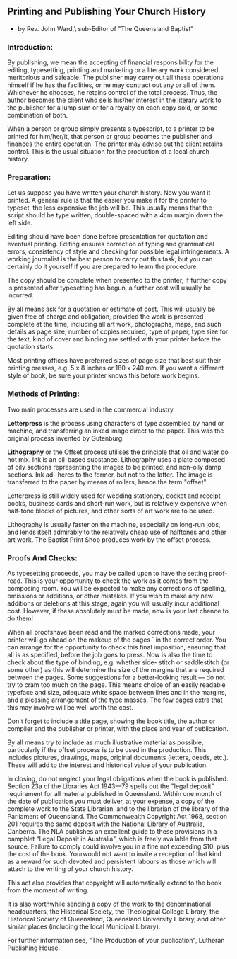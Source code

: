## Printing and Publishing Your Church History
- by Rev. John Ward,\\
 sub-Editor of "The Queensland Baptist"
 
### Introduction:

By publishing, we mean the accepting of financial responsibility
for the editing, typesetting, printing and marketing or a
literary work considered meritorious and saleable. The publisher 
may carry out all these operations himself if he has
the facilities, or he may contract out any or all of them.
Whichever he chooses, he retains control of the total process.
Thus, the author becomes the client who sells his/her interest
in the literary work to the publisher for a lump sum or for
a royalty on each copy sold, or some combination of both.

When a person or group simply presents a typescript, to a
printer to be printed for him/her/it, that person or group
becomes the publisher and finances the entire operation.
The printer may advise but the client retains control. This
is the usual situation for the production of a local church
history.

### Preparation:

Let us suppose you have written your church history. Now you 
want it printed. A general rule is that the easier you make
it for the printer to typeset, the less expensive the job
will be. This usually means that the script should be type
written, double-spaced with a 4cm margin down the left side.

Editing should have been done before presentation for quotation
and eventual printing. Editing ensures correction of typing
and grammatical errors, consistency of style and checking for
possible legal infringements. A working journalist is the best
person to carry out this task, but you can certainly do it yourself 
if you are prepared to learn the procedure.

The copy should be complete when presented to the printer, if
further copy is presented after typesetting has begun, a further
cost will usually be incurred.

By all means ask for a quotation or estimate of cost. This 
will usually be given free of charge and obligation, provided
the work is presented complete at the time, including all art
work, photographs, maps, and such details as page size, number
of copies required, type of paper, type size for the text, kind 
of cover and binding are settled with your printer before the 
quotation starts.

Most printing offices have preferred sizes of page size that
best suit their printing presses, e.g. 5 x 8 inches or 180 x 240 mm. 
If you want a different style of book, be sure your printer
knows this before work begins.

### Methods of Printing:

Two main processes are used in the commercial industry.

**Letterpress** is the process using characters of type assembled
by hand or machine, and transferring an inked image direct
to the paper. This was the original process invented by
Gutenburg.

**Lithography** or the Offset process utilises the principle that
oil and water do not mix. Ink is an oil-based substance.
Lithography uses a plate composed of oily sections representing
the images to be printed; and non-oily damp sections. Ink ad-
heres to the former, but not to the latter. The image is transferred 
to the paper by means of rollers, hence the term "offset".

Letterpress is still widely used for wedding stationery, docket
and receipt books, business cards and short-run work, but is
relatively expensive when half-tone blocks of pictures, and other
sorts of art work are to be used.

Lithography is usually faster on the machine, especially on
long-run jobs, and lends itself admirably to the relatively
cheap use of halftones and other art work. The Baptist Print
Shop produces work by the offset process.

### Proofs And Checks:

As typesetting proceeds, you may be called upon to have the 
setting proof-read. This is your opportunity to check the
work as it comes from the composing room. You will be expected 
to make any corrections of spelling, omissions or additions,
or other mistakes. If you wish to make any new additions or
deletions at this stage, again you will usually incur
additional cost. However, if these absolutely must be made,
now is your last chance to do them!

When all proofshave been read and the marked corrections
made, your printer will go ahead on the makeup of the pages `
in the correct order. You can arrange for the opportunity
to check this final imposition, ensuring that all is as
specified, before the.job goes to press. Now is also the
time to check about the type of binding, e.g. whether side-
stitch or saddlestitch (or some other) as this will determine
the size of the margins that are required between the pages.
Some suggestions for a better-looking result — do not try
to cram too much on the page. This means choice of an easily
readable typeface and size, adequate white space between lines
and in the margins, and a pleasing arrangement of the type
masses. The few pages extra that this may involve will be
well worth the cost.

Don't forget to include a title page, showing the book title,
the author or compiler and the publisher or printer, with
the place and year of publication.

By all means try to include as much illustrative material as
possible, particularly if the offset process is to be used in
the production. This includes pictures, drawings, maps, original 
documents (letters, deeds, etc.). These will add to the 
interest and historical value of your publication.

In closing, do not neglect your legal obligations when the
book is published. Section 23a of the Libraries Act 1943—79
spells out the "legal deposit" requirement for all material
published in Queensland. Within one month of the date of
publication you must deliver, at your expense, a copy of the
complete work to the State Librarian, and to the librarian of
the library of the Parliament of Queensland. The Commonwealth
Copyright Act 1968, section 201 requires the same deposit with
the National Library of Australia, Canberra. The NLA publishes
an excellent guide to these provisions in a pamphlet “Legal
Deposit in Australia", which is freely available from that
source. Failure to comply could involve you in a fine not
exceeding $10. plus the cost of the book. Yourwould not want 
to invite a reception of that kind as a reward for such 
devoted and persistent labours as those which will attach to
the writing of your church history.

This act also provides that copyright will automatically
extend to the book from the moment of writing.

It is also worthwhile sending a copy of the work to the
denominational headquarters, the Historical Society, the
Theological College Library, the Historical Society of Queensland,
Queensland University Library, and other similar places 
(including the local Municipal Library).

For further information see, "The Production of your 
publication", Lutheran Publishing House.